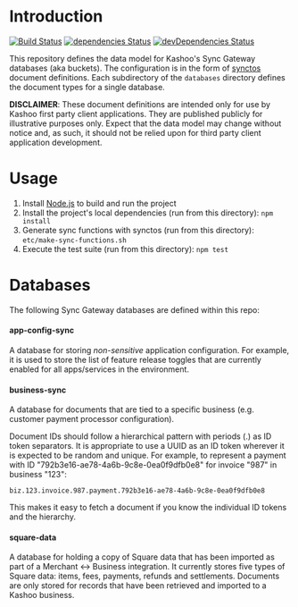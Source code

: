 # Introduction

[![Build Status](https://travis-ci.org/Kashoo/kashoo-document-definitions.svg?branch=master)](https://travis-ci.org/Kashoo/kashoo-document-definitions) [![dependencies Status](https://david-dm.org/Kashoo/kashoo-document-definitions/master/status.svg)](https://david-dm.org/Kashoo/kashoo-document-definitions/master) [![devDependencies Status](https://david-dm.org/Kashoo/kashoo-document-definitions/master/dev-status.svg)](https://david-dm.org/Kashoo/kashoo-document-definitions/master?type=dev)

This repository defines the data model for Kashoo's Sync Gateway databases (aka buckets). The configuration is in the form of [synctos](https://github.com/Kashoo/synctos) document definitions. Each subdirectory of the `databases` directory defines the document types for a single database.

**DISCLAIMER**: These document definitions are intended only for use by Kashoo first party client applications. They are published publicly for illustrative purposes only. Expect that the data model may change without notice and, as such, it should not be relied upon for third party client application development.

# Usage

1. Install [Node.js](https://nodejs.org/) to build and run the project
2. Install the project's local dependencies (run from this directory): `npm install`
3. Generate sync functions with synctos (run from this directory): `etc/make-sync-functions.sh`
4. Execute the test suite (run from this directory): `npm test`

# Databases

The following Sync Gateway databases are defined within this repo:

#### app-config-sync

A database for storing _non-sensitive_ application configuration. For example, it is used to store the list of feature release toggles that are currently enabled for all apps/services in the environment.

#### business-sync

A database for documents that are tied to a specific business (e.g. customer payment processor configuration).

Document IDs should follow a hierarchical pattern with periods (.) as ID token separators. It is appropriate to use a UUID as an ID token wherever it is expected to be random and unique. For example, to represent a payment with ID "792b3e16-ae78-4a6b-9c8e-0ea0f9dfb0e8" for invoice "987" in business "123":

```
biz.123.invoice.987.payment.792b3e16-ae78-4a6b-9c8e-0ea0f9dfb0e8
```

This makes it easy to fetch a document if you know the individual ID tokens and the hierarchy.

#### square-data

A database for holding a copy of Square data that has been imported as part of a Merchant <-> Business integration. It currently stores five types of Square data: items, fees, payments, refunds and settlements. Documents are only stored for records that have been retrieved and imported to a Kashoo business.
